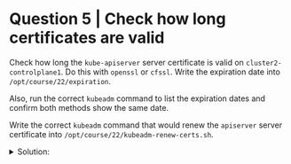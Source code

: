# Question 5 | Check how long certificates are valid

Check how long the `kube-apiserver` server certificate is valid on `cluster2-controlplane1`. Do this with `openssl` or `cfssl`. Write the expiration date into `/opt/course/22/expiration`.

Also, run the correct `kubeadm` command to list the expiration dates and confirm both methods show the same date.

Write the correct `kubeadm` command that would renew the `apiserver` server certificate into `/opt/course/22/kubeadm-renew-certs.sh`.

<details><summary>Solution:</summary>

First, let's find that certificate:

```shell
ssh cluster2-controlplane1
find /etc/kubernetes/pki | grep apiserver
```

Next, we use openssl to find out the expiration date:

```shell
openssl x509  -noout -text -in /etc/kubernetes/pki/apiserver.crt | grep Validity -A2
```

There we have it, so we write it in the required location on our main terminal:

```txt
# /opt/course/22/expiration
Dec 20 18:05:20 2023 GMT
```

And we use the feature from kubeadm to get the expiration too:

```shell
kubeadm certs check-expiration | grep apiserver
```

Looking good. And finally, we write the command that would renew all certificates into the requested location:

```txt
# /opt/course/22/kubeadm-renew-certs.sh
kubeadm certs renew apiserver
```

</details>
